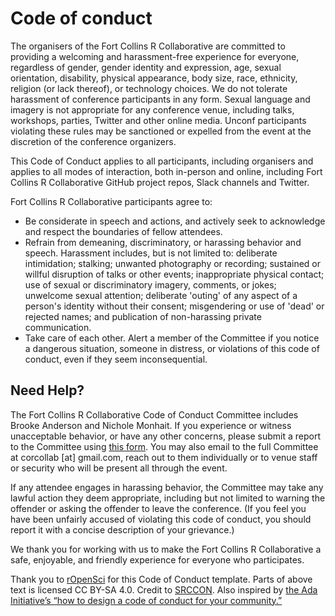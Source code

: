 # Code of conduct

The organisers of the Fort Collins R Collaborative are committed to providing a welcoming and harassment-free experience for everyone, regardless of gender, gender identity and expression, age, sexual orientation, disability, physical appearance, body size, race, ethnicity, religion (or lack thereof), or technology choices. We do not tolerate harassment of conference participants in any form. Sexual language and imagery is not appropriate for any conference venue, including talks, workshops, parties, Twitter and other online media. Unconf participants violating these rules may be sanctioned or expelled from the event at the discretion of the conference organizers.

This Code of Conduct applies to all participants, including organisers and applies to all modes of interaction, both in-person and online, including Fort Collins R Collaborative GitHub project repos, Slack channels and Twitter.

Fort Collins R Collaborative participants agree to:

  * Be considerate in speech and actions, and actively seek to acknowledge and respect the boundaries of fellow attendees.
  * Refrain from demeaning, discriminatory, or harassing behavior and speech. Harassment includes, but is not limited to: deliberate intimidation; stalking; unwanted photography or recording; sustained or willful disruption of talks or other events; inappropriate physical contact; use of sexual or discriminatory imagery, comments, or jokes; unwelcome sexual attention; deliberate 'outing' of any aspect of a person's identity without their consent; misgendering or use of 'dead' or rejected names; and publication of non-harassing private communication.
  * Take care of each other. Alert a member of the Committee if you notice a dangerous situation, someone in distress, or violations of this code of conduct, even if they seem inconsequential.

## Need Help?

The Fort Collins R Collaborative Code of Conduct Committee includes Brooke Anderson and Nichole Monhait. If you experience or witness unacceptable behavior, or have any other concerns, please submit a report to the Committee using [this form](https://docs.google.com/forms/d/e/1FAIpQLSdZxYvyV-dF7t24j1NNxguzs04rXTwCmpJfhsaeOjVn3jPw-w/viewform?usp=sf_link). You may also email to the full Committee at corcollab [at] gmail.com, reach out to them individually or to venue staff or security who will be present all through the event.

If any attendee engages in harassing behavior, the Committee may take any lawful action they deem appropriate, including but not limited to warning the offender or asking the offender to leave the conference. (If you feel you have been unfairly accused of violating this code of conduct, you should report it with a concise description of your grievance.)

We thank you for working with us to make the Fort Collins R Collaborative a safe, enjoyable, and friendly experience for everyone who participates.

Thank you to [rOpenSci](http://ropensci.org) for this Code of Conduct template. Parts of above text is licensed CC BY-SA 4.0. Credit to [SRCCON](http://srccon.org/). Also inspired by [the Ada Initiative’s “how to design a code of conduct for your community.”](https://adainitiative.org/2014/02/howto-design-a-code-of-conduct-for-your-community/)
